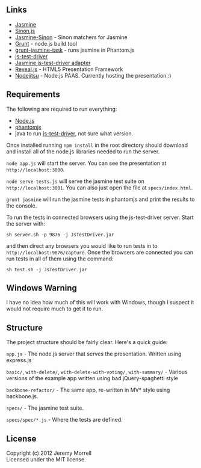 
## Links

* [Jasmine](http://pivotal.github.com/jasmine/)
* [Sinon.js](http://sinonjs.org/)
* [Jasmine-Sinon](https://github.com/froots/jasmine-sinon) - Sinon matchers for Jasmine
* [Grunt](https://github.com/cowboy/grunt) - node.js build tool
* [grunt-jasmine-task](https://github.com/creynders/grunt-jasmine-task) - runs jasmine in Phantom.js
* [js-test-driver](http://code.google.com/p/js-test-driver/)
* [Jasmine js-test-driver adapter](https://github.com/ibolmo/jasmine-jstd-adapter)
* [Reveal.js](http://lab.hakim.se/reveal-js/) - HTML5 Presentation Framework
* [Nodejitsu](http://nodejitsu.com/) - Node.js PAAS. Currently hosting the presentation :)

## Requirements

The following are required to run everything:

* [Node.js](http://nodejs.org/)
* [phantomjs](http://phantomjs.org/)
* java to run [js-test-driver](http://code.google.com/p/js-test-driver/), not sure what version.

Once installed running `npm install` in the root directory should download and 
install all of the node.js libraries needed to run the server.

`node app.js` will start the server. You can see the presentation at `http://localhost:3000`. 

`node serve-tests.js` will serve the jasmine test suite on `http://localhost:3001`. You can 
also just open the file at `specs/index.html`.

`grunt jasmine` will run the jasmine tests in phantomjs and print the results to the console.

To run the tests in connected browsers using the js-test-driver server. Start the server 
with:

```
sh server.sh -p 9876 -j JsTestDriver.jar
```

and then direct any browsers you would like to run tests in to `http://localhost:9876/capture`.
Once the browsers are connected you can run tests in all of them using the command:

```
sh test.sh -j JsTestDriver.jar
```

## Windows Warning

I have no idea how much of this will work with Windows, though I suspect it would not require much to get it to run.

## Structure

The project structure should be fairly clear. Here's a quick guide:

`app.js` - The node.js server that serves the presentation. Written using express.js

`basic/`, `with-delete/`, `with-delete-with-voting/`, `with-summary/` - Various versions of 
the example app written using bad jQuery-spaghetti style

`backbone-refactor/` - The same app, re-written in MV* style using backbone.js.

`specs/` - The jasmine test suite.

`specs/spec/*.js` - Where the tests are defined.

## License
Copyright (c) 2012 Jeremy Morrell  
Licensed under the MIT license.
